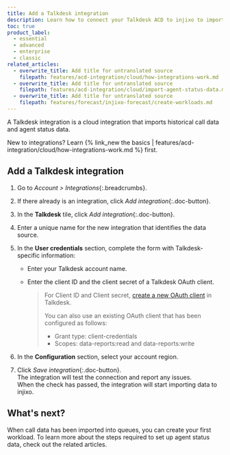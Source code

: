 ```yaml
---
title: Add a Talkdesk integration
description: Learn how to connect your Talkdesk ACD to injixo to import data.
toc: true
product_label:
  - essential
  - advanced
  - enterprise
  - classic
related_articles:
  - overwrite_title: Add title for untranslated source
    filepath: features/acd-integration/cloud/how-integrations-work.md
  - overwrite_title: Add title for untranslated source
    filepath: features/acd-integration/cloud/import-agent-status-data.md
  - overwrite_title: Add title for untranslated source
    filepath: features/forecast/injixo-forecast/create-workloads.md
---
```


A Talkdesk integration is a cloud integration that imports historical call data and agent status data.

New to integrations? Learn {% link_new the basics | features/acd-integration/cloud/how-integrations-work.md %} first.

## Add a Talkdesk integration

1. Go to _Account > Integrations_{:.breadcrumbs}.  
2. If there already is an integration, click _Add integration_{:.doc-button}.
3. In the **Talkdesk** tile, click _Add integration_{:.doc-button}.
4. Enter a unique name for the new integration that identifies the data source.
5. In the **User credentials** section, complete the form with Talkdesk-specific information:

   - Enter your Talkdesk account name.
   - Enter the client ID and the client secret of a Talkdesk OAuth client.

     > For Client ID and Client secret, [create a new OAuth client](https://docs.talkdesk.com/docs/creating-a-new-oauth-client) in Talkdesk.
     >
     > You can also use an existing OAuth client that has been configured as follows:
     >
     > - Grant type: client-credentials
     > - Scopes: data-reports:read and data-reports:write

6. In the **Configuration** section, select your account region.

7. Click _Save integration_{:.doc-button}.  
   The integration will test the connection and report any issues.  
   When the check has passed, the integration will start importing data to injixo.

<!-- ## Talkdesk Data in injixo -->

## What's next?

When call data has been imported into queues, you can create your first workload. To learn more about the steps required to set up agent status data, check out the related articles.
